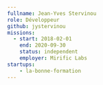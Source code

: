 ```yaml
---
fullname: Jean-Yves Stervinou
role: Développeur
github: jystervinou
missions:
  - start: 2018-02-01
    end: 2020-09-30
    status: independent
    employer: Mirific Labs
startups:
    - la-bonne-formation
---
```



